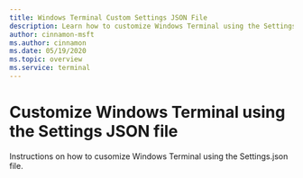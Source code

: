 ```yaml
---
title: Windows Terminal Custom Settings JSON File
description: Learn how to customize Windows Terminal using the Settings.json file.
author: cinnamon-msft
ms.author: cinnamon
ms.date: 05/19/2020
ms.topic: overview
ms.service: terminal
---
```


# Customize Windows Terminal using the Settings JSON file

Instructions on how to cusomize Windows Terminal using the Settings.json file.

